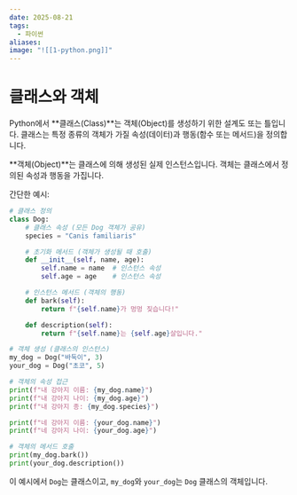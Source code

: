 ```yaml
---
date: 2025-08-21
tags:
  - 파이썬
aliases:
image: "![[1-python.png]]"
---
```


# 클래스와 객체

Python에서 **클래스(Class)**는 객체(Object)를 생성하기 위한 설계도 또는 틀입니다. 클래스는 특정 종류의 객체가 가질 속성(데이터)과 행동(함수 또는 메서드)을 정의합니다.

**객체(Object)**는 클래스에 의해 생성된 실제 인스턴스입니다. 객체는 클래스에서 정의된 속성과 행동을 가집니다.

간단한 예시:

```python
# 클래스 정의
class Dog:
    # 클래스 속성 (모든 Dog 객체가 공유)
    species = "Canis familiaris"

    # 초기화 메서드 (객체가 생성될 때 호출)
    def __init__(self, name, age):
        self.name = name  # 인스턴스 속성
        self.age = age    # 인스턴스 속성

    # 인스턴스 메서드 (객체의 행동)
    def bark(self):
        return f"{self.name}가 멍멍 짖습니다!"

    def description(self):
        return f"{self.name}는 {self.age}살입니다."

# 객체 생성 (클래스의 인스턴스)
my_dog = Dog("바둑이", 3)
your_dog = Dog("초코", 5)

# 객체의 속성 접근
print(f"내 강아지 이름: {my_dog.name}")
print(f"내 강아지 나이: {my_dog.age}")
print(f"내 강아지 종: {my_dog.species}")

print(f"네 강아지 이름: {your_dog.name}")
print(f"네 강아지 나이: {your_dog.age}")

# 객체의 메서드 호출
print(my_dog.bark())
print(your_dog.description())
```

이 예시에서 `Dog`는 클래스이고, `my_dog`와 `your_dog`는 `Dog` 클래스의 객체입니다.